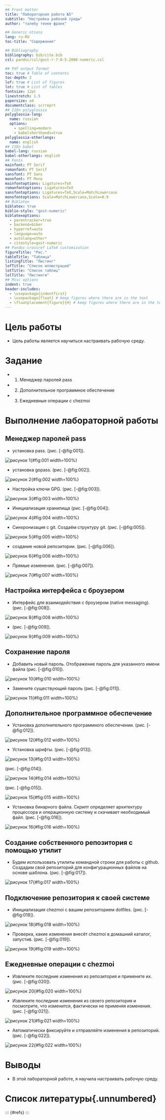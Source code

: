 ```yaml
---
## Front matter
title: "Лабораторная работа №5"
subtitle: "Настройка рабочей среды"
author: "талебу тенке франк"

## Generic otions
lang: ru-RU
toc-title: "Содержание"

## Bibliography
bibliography: bib/cite.bib
csl: pandoc/csl/gost-r-7-0-5-2008-numeric.csl

## Pdf output format
toc: true # Table of contents
toc-depth: 2
lof: true # List of figures
lot: true # List of tables
fontsize: 12pt
linestretch: 1.5
papersize: a4
documentclass: scrreprt
## I18n polyglossia
polyglossia-lang:
  name: russian
  options:
	- spelling=modern
	- babelshorthands=true
polyglossia-otherlangs:
  name: english
## I18n babel
babel-lang: russian
babel-otherlangs: english
## Fonts
mainfont: PT Serif
romanfont: PT Serif
sansfont: PT Sans
monofont: PT Mono
mainfontoptions: Ligatures=TeX
romanfontoptions: Ligatures=TeX
sansfontoptions: Ligatures=TeX,Scale=MatchLowercase
monofontoptions: Scale=MatchLowercase,Scale=0.9
## Biblatex
biblatex: true
biblio-style: "gost-numeric"
biblatexoptions:
  - parentracker=true
  - backend=biber
  - hyperref=auto
  - language=auto
  - autolang=other*
  - citestyle=gost-numeric
## Pandoc-crossref LaTeX customization
figureTitle: "Рис."
tableTitle: "Таблица"
listingTitle: "Листинг"
lofTitle: "Список иллюстраций"
lotTitle: "Список таблиц"
lolTitle: "Листинги"
## Misc options
indent: true
header-includes:
  - \usepackage{indentfirst}
  - \usepackage{float} # keep figures where there are in the text
  - \floatplacement{figure}{H} # keep figures where there are in the text
---
```


# Цель работы

- Цель работы является научиться настраивать рабочую среду.

# Задание

- 1. Менеджер паролей pass
- 2. Дополнительное программное обеспечение
- 3. Ежедневные операции c chezmoi

# Выполнение лабораторной работы

## Менеджер паролей pass

- установка pass. (рис. [-@fig:001]).

![рисунок 1](image/1.png){#fig:001 width=100%}

- установка gopass. (рис. [-@fig:002]).

![рисунок 2](image/2.png){#fig:002 width=100%}

- Настройка ключи GPG. (рис. [-@fig:003]).

![рисунок 3](image/3.png){#fig:003 width=100%}

- Инициализация хранилища (рис. [-@fig:004]).

![рисунок 4](image/4.png){#fig:004 width=100%}

- Синхронизация с git. Создаём структуру git. (рис. [-@fig:005]).

![рисунок 5](image/5.png){#fig:005 width=100%}

- создание новой репозитории. (рис. [-@fig:006]).

![рисунок 6](image/6.png){#fig:006 width=100%}

- Прямые изменения. (рис. [-@fig:007]).

![рисунок 7](image/7.png){#fig:007 width=100%}


## Настройка интерфейса с броузером

- Интерфейс для взаимодействия с броузером (native messaging). (рис. [-@fig:008]).

![рисунок 8](image/8.png){#fig:008 width=100%}

- (рис. [-@fig:009]).

![рисунок 9](image/9.png){#fig:009 width=100%}


## Сохранение пароля

- Добавить новый пароль. Отображение пароль для указанного имени файла (рис. [-@fig:010]).

![рисунок 10](image/10.png){#fig:010 width=100%}

- Замените существующий пароль (рис. [-@fig:011]).

![рисунок 11](image/11.png){#fig:011 width=100%}


## Дополнительное программное обеспечение

- Установка дополнительного программного обеспечении. (рис. [-@fig:012]).

![рисунок 12](image/12.png){#fig:012 width=100%}

- Установка шрифты. (рис. [-@fig:013]).

![рисунок 13](image/13.png){#fig:013 width=100%}

 (рис. [-@fig:014]).

![рисунок 14](image/14.png){#fig:014 width=100%}

 (рис. [-@fig:015]).

![рисунок 15](image/15.png){#fig:015 width=100%}

- Установка бинарного файла. Скрипт определяет архитектуру процессора и операционную систему и скачивает необходимый файл. (рис. [-@fig:016]).

![рисунок 16](image/16.png){#fig:016 width=100%}

## Создание собственного репозитория с помощью утилит

- Будем использовать утилиты командной строки для работы с github. Создадим свой репозиторий для конфигурационных файлов на основе шаблона. (рис. [-@fig:017]).

![рисунок 17](image/17.png){#fig:017 width=100%}

## Подключение репозитория к своей системе

- Инициализация chezmoi с вашим репозиторием dotfiles. (рис. [-@fig:018]).

![рисунок 18](image/18.png){#fig:018 width=100%}

- Проверка, какие изменения внесёт chezmoi в домашний каталог, запустив. (рис. [-@fig:019]).

![рисунок 19](image/19.png){#fig:019 width=100%}


## Ежедневные операции c chezmoi

- Извлеките последние изменения из репозитория и примените их. (рис. [-@fig:020]).

![рисунок 20](image/20.png){#fig:020 width=100%}

- Извлеките последние изменения из своего репозитория и посмотрите, что изменится, фактически не применяя изменения. (рис. [-@fig:021]).

![рисунок 21](image/21.png){#fig:021 width=100%}

- Автоматически фиксируйте и отправляйте изменения в репозиторий. (рис. [-@fig:022]).

![рисунок 22](image/22.png){#fig:022 width=100%}


# Выводы

- В этой лабораторной работе, я научила настраивать рабочую среду.

# Список литературы{.unnumbered}

::: {#refs}
:::
